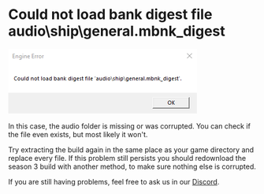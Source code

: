# Could not load bank digest file audio\ship\general.mbnk\_digest

![](../.gitbook/assets/image%20%2810%29.png)

In this case, the audio folder is missing or was corrupted. You can check if the file even exists, but most likely it won't.

Try extracting the build again in the same place as your game directory and replace every file. If this problem still persists you should redownload the season 3 build with another method, to make sure nothing else is corrupted.

If you are still having problems, feel free to ask us in our [Discord](https://discord.gg/R5Reloaded).  


